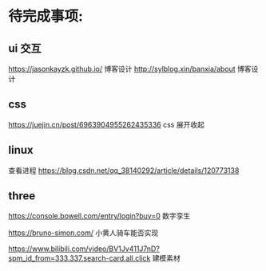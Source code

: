 # 待完成事项:

## ui 交互

<https://jasonkayzk.github.io/> 博客设计
<http://sylblog.xin/banxia/about> 博客设计

## css

<https://juejin.cn/post/6963904955262435336> css 展开收起

## linux

查看进程
<https://blog.csdn.net/qq_38140292/article/details/120773138>

## three

<https://console.bowell.com/entry/login?buy=0> 数字孪生

<https://bruno-simon.com/> 小黄人骑车能否实现

<https://www.bilibili.com/video/BV1Jv411J7nD?spm_id_from=333.337.search-card.all.click> 建模素材

